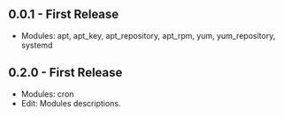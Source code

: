 ## 0.0.1 - First Release
* Modules: apt, apt_key, apt_repository, apt_rpm, yum, yum_repository, systemd

## 0.2.0 - First Release
* Modules: cron
* Edit: Modules descriptions.

